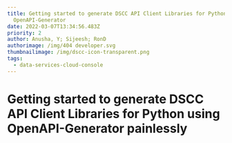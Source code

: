 ```yaml
---
title: Getting started to generate DSCC API Client Libraries for Python using
  OpenAPI-Generator
date: 2022-03-07T13:34:56.483Z
priority: 2
author: Anusha, Y; Sijeesh; RonD
authorimage: /img/404 developer.svg
thumbnailimage: /img/dscc-icon-transparent.png
tags:
  - data-services-cloud-console
---
```

# Getting started to generate DSCC API Client Libraries for Python using OpenAPI-Generator painlessly